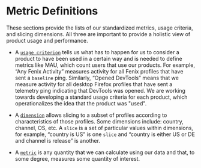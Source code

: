 # Metric Definitions

These sections provide the lists of our standardized metrics, usage criteria, and slicing dimensions. All three are important to provide a holistic view of product usage and performance.

- A [`usage criterion`](./usage.md) tells us what has to happen for us to consider a product to have been used in a certain way and is needed to define metrics like MAU, which count users that use our products. For example, “Any Fenix Activity” measures activity for all Fenix profiles that have sent a `baseline` ping. Similarly, “Opened DevTools” means that we measure activity for all desktop Firefox profiles that have sent a telemetry ping indicating that DevTools was opened. We are working towards developing a standard usage criteria for each product, which operationalizes the idea that the product was "used".

- A [`dimension`](./dimensions.md) allows slicing to a subset of profiles according to characteristics of those profiles. Some dimensions include: country, channel, OS, etc. A `slice` is a set of particular values within dimensions, for example, “country is US” is one `slice` and “country is either US or DE and channel is release” is another.

- A [`metric`](./metrics.md) is any quantity that we can calculate using our data and that, to some degree, measures some quantity of interest.
